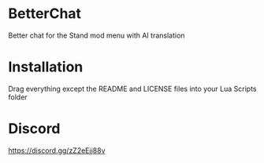 # BetterChat
 Better chat for the Stand mod menu with AI translation

# Installation
Drag everything except the README and LICENSE files into your Lua Scripts folder

# Discord
https://discord.gg/zZ2eEjj88v
